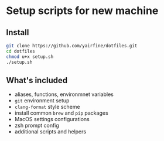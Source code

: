 # Setup scripts for new machine

## Install
```bash
git clone https://github.com/yairfine/dotfiles.git
cd dotfiles
chmod u+x setup.sh
./setup.sh
```

## What's included

* aliases, functions, environmnet variables
* `git` environment setup
* `clang-format` style scheme
* install common `brew` and `pip` packages
* MacOS settings configurations
* zsh prompt config
* additional scripts and helpers
